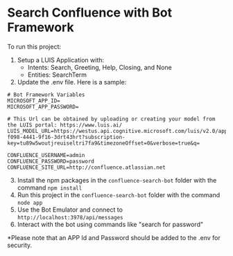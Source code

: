 # Search Confluence with Bot Framework

To run this project: 

1. Setup a LUIS Application with:
    - Intents: Search, Greeting, Help, Closing, and None
    - Entities: SearchTerm
2. Update the .env file. Here is a sample:
```
# Bot Framework Variables
MICROSOFT_APP_ID=
MICROSOFT_APP_PASSWORD=

# This Url can be obtained by uploading or creating your model from the LUIS portal: https://www.luis.ai/
LUIS_MODEL_URL=https://westus.api.cognitive.microsoft.com/luis/v2.0/apps/456jkhsd-f098-4441-9f16-3drt43hrt?subscription-key=tu89w5woutjreuiseltri7fa9&timezoneOffset=0&verbose=true&q=

CONFLUENCE_USERNAME=admin
CONFLUENCE_PASSWORD=password
CONFLUENCE_SITE_URL=http://confluence.atlassian.net
```

3. Install the npm packages in the `confluence-search-bot` folder with the command `npm install`
4. Run this project in the `confluence-search-bot` folder with the command `node app`
5. Use the Bot Emulator and connect to `http://localhost:3978/api/messages`
6. Interact with the bot using commands like "search for password"

*Please note that an APP Id and Password should be added to the .env for security.